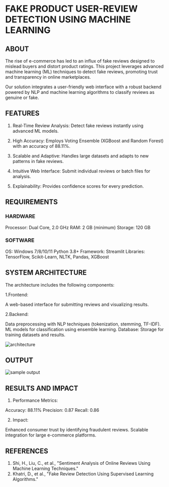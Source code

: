# FAKE PRODUCT USER-REVIEW DETECTION USING MACHINE LEARNING

## ABOUT

The rise of e-commerce has led to an influx of fake reviews designed to mislead buyers and distort product ratings. This project leverages advanced machine learning (ML) techniques to detect fake reviews, promoting trust and transparency in online marketplaces.

Our solution integrates a user-friendly web interface with a robust backend powered by NLP and machine learning algorithms to classify reviews as genuine or fake.

## FEATURES

1. Real-Time Review Analysis: Detect fake reviews instantly using advanced ML models.
   
2. High Accuracy: Employs Voting Ensemble (XGBoost and Random Forest) with an accuracy of 88.11%.
 
3. Scalable and Adaptive: Handles large datasets and adapts to new patterns in fake reviews.
  
4. Intuitive Web Interface: Submit individual reviews or batch files for analysis.
   
5. Explainability: Provides confidence scores for every prediction.

## REQUIREMENTS

### HARDWARE
Processor: Dual Core, 2.0 GHz
RAM: 2 GB (minimum)
Storage: 120 GB

### SOFTWARE
OS: Windows 7/8/10/11
Python 3.8+
Framework: Streamlit
Libraries: TensorFlow, Scikit-Learn, NLTK, Pandas, XGBoost

## SYSTEM ARCHITECTURE

The architecture includes the following components:

1.Frontend:

A web-based interface for submitting reviews and visualizing results.

2.Backend:

Data preprocessing with NLP techniques (tokenization, stemming, TF-IDF).
ML models for classification using ensemble learning.
Database: Storage for training datasets and results.

![architecture](https://github.com/user-attachments/assets/9ad9bc5a-2ffb-4bde-aea2-9390e194c1fc)

## OUTPUT

![sample output](https://github.com/user-attachments/assets/7aba451d-788b-4aa8-be16-5d918562172c)

## RESULTS AND IMPACT

1. Performance Metrics:

Accuracy: 88.11%
Precision: 0.87
Recall: 0.86

2. Impact:

Enhanced consumer trust by identifying fraudulent reviews.
Scalable integration for large e-commerce platforms.

## REFERENCES

1. Shi, H., Liu, C., et al., "Sentiment Analysis of Online Reviews Using Machine Learning Techniques."
2. Khatri, D., et al., "Fake Review Detection Using Supervised Learning Algorithms."
